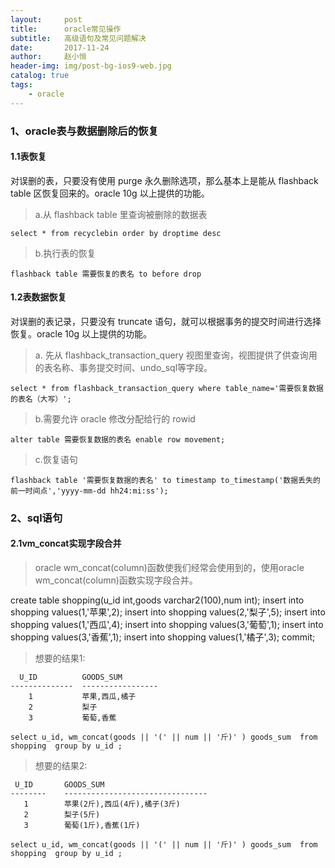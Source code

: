 ```yaml
---
layout:     post
title:      oracle常见操作
subtitle:   高级语句及常见问题解决
date:       2017-11-24
author:     赵小恒
header-img: img/post-bg-ios9-web.jpg
catalog: true
tags:
    - oracle
---
```


### 1、oracle表与数据删除后的恢复

#### 1.1表恢复

对误删的表，只要没有使用 purge 永久删除选项，那么基本上是能从 flashback table 区恢复回来的。oracle 10g 以上提供的功能。
>a.从 flashback table 里查询被删除的数据表
```
select * from recyclebin order by droptime desc
```
>b.执行表的恢复
```
flashback table 需要恢复的表名 to before drop
```
#### 1.2表数据恢复

对误删的表记录，只要没有 truncate 语句，就可以根据事务的提交时间进行选择恢复。oracle 10g 以上提供的功能。
 >a. 先从 flashback_transaction_query 视图里查询，视图提供了供查询用的表名称、事务提交时间、undo_sql等字段。
 ```
 select * from flashback_transaction_query where table_name='需要恢复数据的表名（大写）';
 ```
 >b.需要允许 oracle 修改分配给行的 rowid
 ```
 alter table 需要恢复数据的表名 enable row movement;
 ```
 >c.恢复语句
 ```
 flashback table '需要恢复数据的表名' to timestamp to_timestamp('数据丢失的前一时间点','yyyy-mm-dd hh24:mi:ss');
 ```

### 2、sql语句

#### 2.1vm_concat实现字段合并
>oracle wm_concat(column)函数使我们经常会使用到的，使用oracle wm_concat(column)函数实现字段合并。

create table shopping(u_id  int,goods varchar2(100),num int);
insert into shopping values(1,'苹果',2);
insert into shopping values(2,'梨子',5);
insert into shopping values(1,'西瓜',4);
insert into shopping values(3,'葡萄',1);
insert into shopping values(3,'香蕉',1);
insert into shopping values(1,'橘子',3);
commit;

>想要的结果1:
```
  U_ID   		GOODS_SUM
--------------  -----------------
	1    		苹果,西瓜,橘子
	2    		梨子
	3    		葡萄,香蕉
```
`select u_id, wm_concat(goods || '(' || num || '斤)' ) goods_sum  from shopping  group by u_id ;`

>想要的结果2:
```
 U_ID       GOODS_SUM                                                                       
--------    --------------------------------
   1        苹果(2斤),西瓜(4斤),橘子(3斤)                                                   
   2        梨子(5斤)                                                                       
   3        葡萄(1斤),香蕉(1斤)  
```
`select u_id, wm_concat(goods || '(' || num || '斤)' ) goods_sum  from shopping  group by u_id ;`
